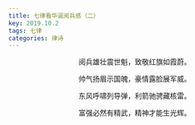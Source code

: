 ```yaml
---
title: 七律看华诞阅兵感（二）
key: 2019.10.2
tags: 七律
categories: 律诗
---
```


<p align="center">阅兵雄壮震世魁，致敬红旗如霞蔚。
</p>
<p align="center">帅气扬眉示国魄，豪情露脸展军威。
</p>
<p align="center">东风呼啸列导弹，利箭驰骋藏核雷。
</p>
<p align="center">富强必然有精武，精神才能生光辉。
</p>
